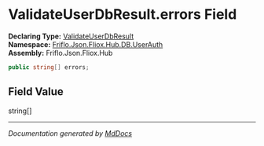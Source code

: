 ﻿<!--  
  <auto-generated>   
    The contents of this file were generated by a tool.  
    Changes to this file may be list if the file is regenerated  
  </auto-generated>   
-->

# ValidateUserDbResult.errors Field

**Declaring Type:** [ValidateUserDbResult](../index.md)  
**Namespace:** [Friflo.Json.Fliox.Hub.DB.UserAuth](../../index.md)  
**Assembly:** Friflo.Json.Fliox.Hub

```csharp
public string[] errors;
```

## Field Value

string\[\]

___

*Documentation generated by [MdDocs](https://github.com/ap0llo/mddocs)*
